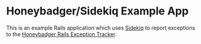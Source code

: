 # Honeybadger/Sidekiq Example App

This is an example Rails application which uses [Sidekiq](http://sidekiq.org/) to report exceptions to the 
[Honeybadger Rails Exception Tracker](https://www.honeybadger.io/).
